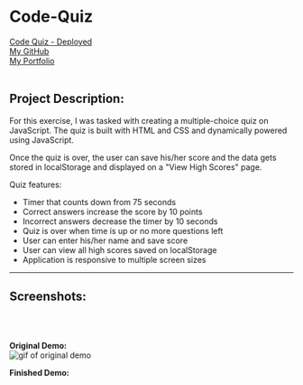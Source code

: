 # Code-Quiz

[Code Quiz - Deployed](https://jungjungie.github.io/Code-Quiz/)
<br>
[My GitHub](https://github.com/jungjungie)
<br>
[My Portfolio](https://jungjungie.github.io/)
<br>
<br>

## Project Description:

For this exercise, I was tasked with creating a multiple-choice quiz on JavaScript. The quiz is built with HTML and CSS and dynamically powered using JavaScript.

Once the quiz is over, the user can save his/her score and the data gets stored in localStorage and displayed on a "View High Scores" page.

Quiz features:
- Timer that counts down from 75 seconds
- Correct answers increase the score by 10 points
- Incorrect answers decrease the timer by 10 seconds
- Quiz is over when time is up or no more questions left
- User can enter his/her name and save score
- User can view all high scores saved on localStorage
- Application is responsive to multiple screen sizes



***
## Screenshots:
<br>
<br>

**Original Demo:**<br>
![gif of original demo]()
<br>

**Finished Demo:**<br>